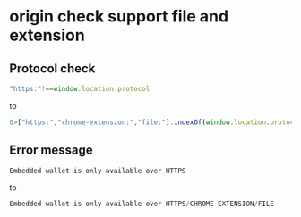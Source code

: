 # origin check support file and extension


## Protocol check

```js
"https:"!==window.location.protocol
```

to 

```js
0>["https:","chrome-extension:","file:"].indexOf(window.location.protocol)
```

## Error message

```js
Embedded wallet is only available over HTTPS
``` 

to 

```js
Embedded wallet is only available over HTTPS/CHROME-EXTENSION/FILE
```



